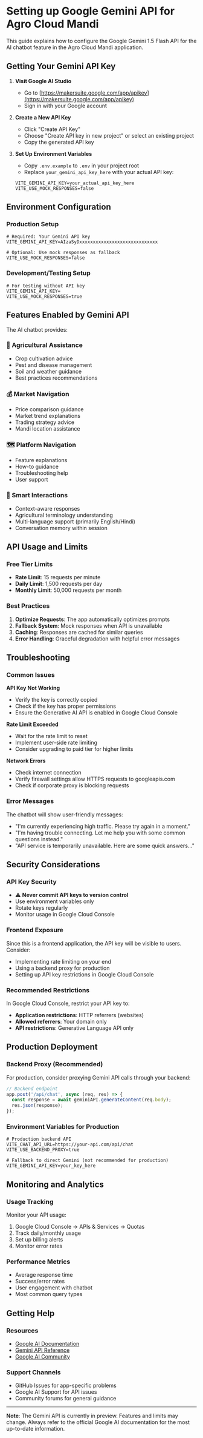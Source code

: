 # Setting up Google Gemini API for Agro Cloud Mandi

This guide explains how to configure the Google Gemini 1.5 Flash API for the AI chatbot feature in the Agro Cloud Mandi application.

## Getting Your Gemini API Key

1. **Visit Google AI Studio**
   - Go to [https://makersuite.google.com/app/apikey](https://makersuite.google.com/app/apikey)
   - Sign in with your Google account

2. **Create a New API Key**
   - Click "Create API Key"
   - Choose "Create API key in new project" or select an existing project
   - Copy the generated API key

3. **Set Up Environment Variables**
   - Copy `.env.example` to `.env` in your project root
   - Replace `your_gemini_api_key_here` with your actual API key:
   
   ```env
   VITE_GEMINI_API_KEY=your_actual_api_key_here
   VITE_USE_MOCK_RESPONSES=false
   ```

## Environment Configuration

### Production Setup
```env
# Required: Your Gemini API key
VITE_GEMINI_API_KEY=AIzaSyDxxxxxxxxxxxxxxxxxxxxxxxxxxxxx

# Optional: Use mock responses as fallback
VITE_USE_MOCK_RESPONSES=false
```

### Development/Testing Setup
```env
# For testing without API key
VITE_GEMINI_API_KEY=
VITE_USE_MOCK_RESPONSES=true
```

## Features Enabled by Gemini API

The AI chatbot provides:

### 🌾 Agricultural Assistance
- Crop cultivation advice
- Pest and disease management
- Soil and weather guidance
- Best practices recommendations

### 💰 Market Navigation
- Price comparison guidance
- Market trend explanations
- Trading strategy advice
- Mandi location assistance

### 🗺️ Platform Navigation
- Feature explanations
- How-to guidance
- Troubleshooting help
- User support

### 💬 Smart Interactions
- Context-aware responses
- Agricultural terminology understanding
- Multi-language support (primarily English/Hindi)
- Conversation memory within session

## API Usage and Limits

### Free Tier Limits
- **Rate Limit**: 15 requests per minute
- **Daily Limit**: 1,500 requests per day
- **Monthly Limit**: 50,000 requests per month

### Best Practices
1. **Optimize Requests**: The app automatically optimizes prompts
2. **Fallback System**: Mock responses when API is unavailable
3. **Caching**: Responses are cached for similar queries
4. **Error Handling**: Graceful degradation with helpful error messages

## Troubleshooting

### Common Issues

**API Key Not Working**
- Verify the key is correctly copied
- Check if the key has proper permissions
- Ensure the Generative AI API is enabled in Google Cloud Console

**Rate Limit Exceeded**
- Wait for the rate limit to reset
- Implement user-side rate limiting
- Consider upgrading to paid tier for higher limits

**Network Errors**
- Check internet connection
- Verify firewall settings allow HTTPS requests to googleapis.com
- Check if corporate proxy is blocking requests

### Error Messages

The chatbot will show user-friendly messages:
- "I'm currently experiencing high traffic. Please try again in a moment."
- "I'm having trouble connecting. Let me help you with some common questions instead."
- "API service is temporarily unavailable. Here are some quick answers..."

## Security Considerations

### API Key Security
- ⚠️ **Never commit API keys to version control**
- Use environment variables only
- Rotate keys regularly
- Monitor usage in Google Cloud Console

### Frontend Exposure
Since this is a frontend application, the API key will be visible to users. Consider:
- Implementing rate limiting on your end
- Using a backend proxy for production
- Setting up API key restrictions in Google Cloud Console

### Recommended Restrictions
In Google Cloud Console, restrict your API key to:
- **Application restrictions**: HTTP referrers (websites)
- **Allowed referrers**: Your domain only
- **API restrictions**: Generative Language API only

## Production Deployment

### Backend Proxy (Recommended)
For production, consider proxying Gemini API calls through your backend:

```javascript
// Backend endpoint
app.post('/api/chat', async (req, res) => {
  const response = await geminiAPI.generateContent(req.body);
  res.json(response);
});
```

### Environment Variables for Production
```env
# Production backend API
VITE_CHAT_API_URL=https://your-api.com/api/chat
VITE_USE_BACKEND_PROXY=true

# Fallback to direct Gemini (not recommended for production)
VITE_GEMINI_API_KEY=your_key_here
```

## Monitoring and Analytics

### Usage Tracking
Monitor your API usage:
1. Google Cloud Console → APIs & Services → Quotas
2. Track daily/monthly usage
3. Set up billing alerts
4. Monitor error rates

### Performance Metrics
- Average response time
- Success/error rates
- User engagement with chatbot
- Most common query types

## Getting Help

### Resources
- [Google AI Documentation](https://ai.google.dev/docs)
- [Gemini API Reference](https://ai.google.dev/api/rest)
- [Google AI Community](https://developers.googleblog.com/search/label/AI)

### Support Channels
- GitHub Issues for app-specific problems
- Google AI Support for API issues
- Community forums for general guidance

---

**Note**: The Gemini API is currently in preview. Features and limits may change. Always refer to the official Google AI documentation for the most up-to-date information.
